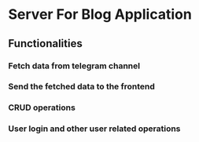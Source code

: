 # Server For Blog Application

## Functionalities

### Fetch data from telegram channel

### Send the fetched data to the frontend

### CRUD operations

### User login and other user related operations
